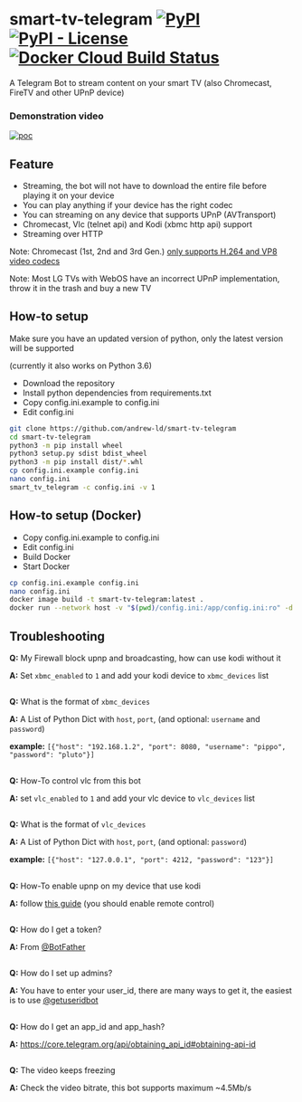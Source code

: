 # smart-tv-telegram [![PyPI](https://img.shields.io/pypi/v/smart-tv-telegram)](https://pypi.org/project/smart-tv-telegram/) [![PyPI - License](https://img.shields.io/pypi/l/smart-tv-telegram)](https://github.com/andrew-ld/smart-tv-telegram/blob/master/LICENSE) [![Docker Cloud Build Status](https://img.shields.io/docker/cloud/build/andrewhyphenld/smart-tv-telegram)](https://hub.docker.com/r/andrewhyphenld/smart-tv-telegram)
A Telegram Bot to stream content on your smart TV (also Chromecast, FireTV and other UPnP device)

### Demonstration video
[![poc](https://i.ibb.co/ct8Qb3z/Screenshot-20200827-200637.png)](https://player.vimeo.com/video/452289383)


## Feature
- Streaming, the bot will not have to download the entire file before playing it on your device
- You can play anything if your device has the right codec
- You can streaming on any device that supports UPnP (AVTransport)
- Chromecast, Vlc (telnet api) and Kodi (xbmc http api) support
- Streaming over HTTP

Note: Chromecast (1st, 2nd and 3rd Gen.) [only supports H.264 and VP8 video codecs](https://developers.google.com/cast/docs/media#video_codecs)

Note: Most LG TVs with WebOS have an incorrect UPnP implementation, throw it in the trash and buy a new TV

## How-to setup
Make sure you have an updated version of python, only the latest version will be supported

(currently it also works on Python 3.6)

- Download the repository
- Install python dependencies from requirements.txt
- Copy config.ini.example to config.ini
- Edit config.ini

```bash
git clone https://github.com/andrew-ld/smart-tv-telegram
cd smart-tv-telegram
python3 -m pip install wheel
python3 setup.py sdist bdist_wheel
python3 -m pip install dist/*.whl
cp config.ini.example config.ini
nano config.ini
smart_tv_telegram -c config.ini -v 1
```

## How-to setup (Docker)
- Copy config.ini.example to config.ini
- Edit config.ini
- Build Docker
- Start Docker

```bash
cp config.ini.example config.ini
nano config.ini
docker image build -t smart-tv-telegram:latest .
docker run --network host -v "$(pwd)/config.ini:/app/config.ini:ro" -d smart-tv-telegram:latest
```

## Troubleshooting

**Q:** My Firewall block upnp and broadcasting, how can use kodi without it

**A:** Set `xbmc_enabled` to `1` and add your kodi device to `xbmc_devices` list

##
**Q:** What is the format of `xbmc_devices`

**A:** A List of Python Dict with `host`, `port`, (and optional: `username` and `password`)

**example:** `[{"host": "192.168.1.2", "port": 8080, "username": "pippo", "password": "pluto"}]`

##
**Q:** How-To control vlc from this bot

**A:** set `vlc_enabled` to `1` and add your vlc device to `vlc_devices` list

##
**Q:** What is the format of `vlc_devices`

**A:** A List of Python Dict with `host`, `port`, (and optional: `password`)

**example:** `[{"host": "127.0.0.1", "port": 4212, "password": "123"}]`


##
**Q:** How-To enable upnp on my device that use kodi

**A:** follow [this guide](https://kodi.wiki/view/Settings/Services/UPnP_DLNA) (you should enable remote control)

##
**Q:** How do I get a token?

**A:** From [@BotFather](https://telegram.me/BotFather)
##
**Q:** How do I set up admins?

**A:** You have to enter your user_id, there are many ways to get it, the easiest is to use [@getuseridbot](https://telegram.me/getuseridbot)
##
**Q:** How do I get an app_id and app_hash?

**A:** https://core.telegram.org/api/obtaining_api_id#obtaining-api-id
##
**Q:** The video keeps freezing

**A:** Check the video bitrate, this bot supports maximum ~4.5Mb/s
